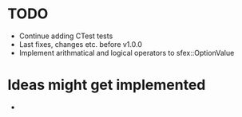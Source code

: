 # TODO
+ Continue adding CTest tests
+ Last fixes, changes etc. before v1.0.0
+ Implement arithmatical and logical operators to sfex::OptionValue

# Ideas might get implemented
-
